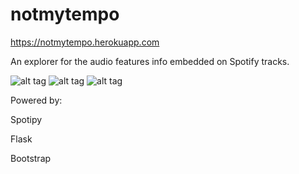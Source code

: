 # notmytempo

https://notmytempo.herokuapp.com

An explorer for the audio features info embedded on Spotify tracks.

![alt tag](s1.png)
![alt tag](s2.png)
![alt tag](s3.png)

Powered by:

Spotipy

Flask

Bootstrap
